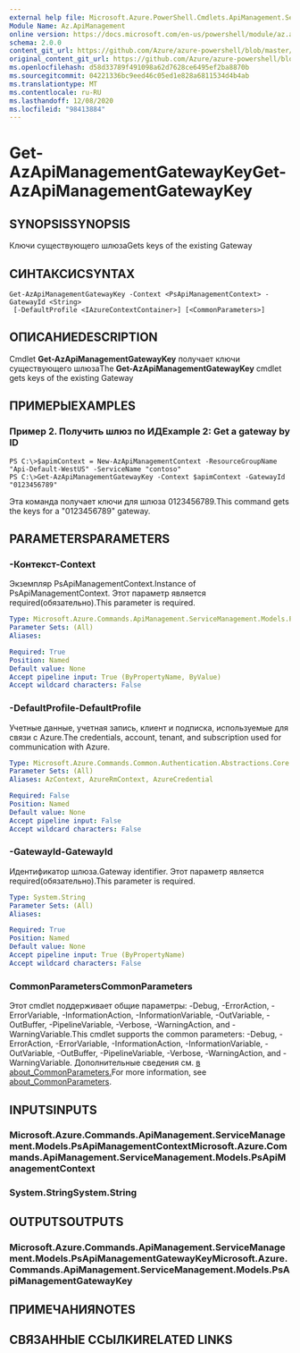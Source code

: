 ```yaml
---
external help file: Microsoft.Azure.PowerShell.Cmdlets.ApiManagement.ServiceManagement.dll-Help.xml
Module Name: Az.ApiManagement
online version: https://docs.microsoft.com/en-us/powershell/module/az.apimanagement/get-azapimanagementgatewaykey
schema: 2.0.0
content_git_url: https://github.com/Azure/azure-powershell/blob/master/src/ApiManagement/ApiManagement/help/Get-AzApiManagementGatewayKey.md
original_content_git_url: https://github.com/Azure/azure-powershell/blob/master/src/ApiManagement/ApiManagement/help/Get-AzApiManagementGatewayKey.md
ms.openlocfilehash: d58d33789f491098a62d7628ce6495ef2ba8870b
ms.sourcegitcommit: 04221336bc9eed46c05ed1e828a6811534d4b4ab
ms.translationtype: MT
ms.contentlocale: ru-RU
ms.lasthandoff: 12/08/2020
ms.locfileid: "98413884"
---
```

# <span data-ttu-id="f644d-101">Get-AzApiManagementGatewayKey</span><span class="sxs-lookup"><span data-stu-id="f644d-101">Get-AzApiManagementGatewayKey</span></span>

## <span data-ttu-id="f644d-102">SYNOPSIS</span><span class="sxs-lookup"><span data-stu-id="f644d-102">SYNOPSIS</span></span>
<span data-ttu-id="f644d-103">Ключи существующего шлюза</span><span class="sxs-lookup"><span data-stu-id="f644d-103">Gets keys of the existing Gateway</span></span>

## <span data-ttu-id="f644d-104">СИНТАКСИС</span><span class="sxs-lookup"><span data-stu-id="f644d-104">SYNTAX</span></span>

```
Get-AzApiManagementGatewayKey -Context <PsApiManagementContext> -GatewayId <String>
 [-DefaultProfile <IAzureContextContainer>] [<CommonParameters>]
```

## <span data-ttu-id="f644d-105">ОПИСАНИЕ</span><span class="sxs-lookup"><span data-stu-id="f644d-105">DESCRIPTION</span></span>
<span data-ttu-id="f644d-106">Cmdlet **Get-AzApiManagementGatewayKey** получает ключи существующего шлюза</span><span class="sxs-lookup"><span data-stu-id="f644d-106">The **Get-AzApiManagementGatewayKey** cmdlet gets keys of the existing Gateway</span></span>

## <span data-ttu-id="f644d-107">ПРИМЕРЫ</span><span class="sxs-lookup"><span data-stu-id="f644d-107">EXAMPLES</span></span>

### <span data-ttu-id="f644d-108">Пример 2. Получить шлюз по ИД</span><span class="sxs-lookup"><span data-stu-id="f644d-108">Example 2: Get a gateway by ID</span></span>
```
PS C:\>$apimContext = New-AzApiManagementContext -ResourceGroupName "Api-Default-WestUS" -ServiceName "contoso"
PS C:\>Get-AzApiManagementGatewayKey -Context $apimContext -GatewayId "0123456789"
```

<span data-ttu-id="f644d-109">Эта команда получает ключи для шлюза 0123456789.</span><span class="sxs-lookup"><span data-stu-id="f644d-109">This command gets the keys for a "0123456789" gateway.</span></span>

## <span data-ttu-id="f644d-110">PARAMETERS</span><span class="sxs-lookup"><span data-stu-id="f644d-110">PARAMETERS</span></span>

### <span data-ttu-id="f644d-111">-Контекст</span><span class="sxs-lookup"><span data-stu-id="f644d-111">-Context</span></span>
<span data-ttu-id="f644d-112">Экземпляр PsApiManagementContext.</span><span class="sxs-lookup"><span data-stu-id="f644d-112">Instance of PsApiManagementContext.</span></span>
<span data-ttu-id="f644d-113">Этот параметр является required(обязательно).</span><span class="sxs-lookup"><span data-stu-id="f644d-113">This parameter is required.</span></span>

```yaml
Type: Microsoft.Azure.Commands.ApiManagement.ServiceManagement.Models.PsApiManagementContext
Parameter Sets: (All)
Aliases:

Required: True
Position: Named
Default value: None
Accept pipeline input: True (ByPropertyName, ByValue)
Accept wildcard characters: False
```

### <span data-ttu-id="f644d-114">-DefaultProfile</span><span class="sxs-lookup"><span data-stu-id="f644d-114">-DefaultProfile</span></span>
<span data-ttu-id="f644d-115">Учетные данные, учетная запись, клиент и подписка, используемые для связи с Azure.</span><span class="sxs-lookup"><span data-stu-id="f644d-115">The credentials, account, tenant, and subscription used for communication with Azure.</span></span>

```yaml
Type: Microsoft.Azure.Commands.Common.Authentication.Abstractions.Core.IAzureContextContainer
Parameter Sets: (All)
Aliases: AzContext, AzureRmContext, AzureCredential

Required: False
Position: Named
Default value: None
Accept pipeline input: False
Accept wildcard characters: False
```

### <span data-ttu-id="f644d-116">-GatewayId</span><span class="sxs-lookup"><span data-stu-id="f644d-116">-GatewayId</span></span>
<span data-ttu-id="f644d-117">Идентификатор шлюза.</span><span class="sxs-lookup"><span data-stu-id="f644d-117">Gateway identifier.</span></span>
<span data-ttu-id="f644d-118">Этот параметр является required(обязательно).</span><span class="sxs-lookup"><span data-stu-id="f644d-118">This parameter is required.</span></span>

```yaml
Type: System.String
Parameter Sets: (All)
Aliases:

Required: True
Position: Named
Default value: None
Accept pipeline input: True (ByPropertyName)
Accept wildcard characters: False
```

### <span data-ttu-id="f644d-119">CommonParameters</span><span class="sxs-lookup"><span data-stu-id="f644d-119">CommonParameters</span></span>
<span data-ttu-id="f644d-120">Этот cmdlet поддерживает общие параметры: -Debug, -ErrorAction, -ErrorVariable, -InformationAction, -InformationVariable, -OutVariable, -OutBuffer, -PipelineVariable, -Verbose, -WarningAction, and -WarningVariable.</span><span class="sxs-lookup"><span data-stu-id="f644d-120">This cmdlet supports the common parameters: -Debug, -ErrorAction, -ErrorVariable, -InformationAction, -InformationVariable, -OutVariable, -OutBuffer, -PipelineVariable, -Verbose, -WarningAction, and -WarningVariable.</span></span> <span data-ttu-id="f644d-121">Дополнительные сведения см. [в about_CommonParameters.](http://go.microsoft.com/fwlink/?LinkID=113216)</span><span class="sxs-lookup"><span data-stu-id="f644d-121">For more information, see [about_CommonParameters](http://go.microsoft.com/fwlink/?LinkID=113216).</span></span>

## <span data-ttu-id="f644d-122">INPUTS</span><span class="sxs-lookup"><span data-stu-id="f644d-122">INPUTS</span></span>

### <span data-ttu-id="f644d-123">Microsoft.Azure.Commands.ApiManagement.ServiceManagement.Models.PsApiManagementContext</span><span class="sxs-lookup"><span data-stu-id="f644d-123">Microsoft.Azure.Commands.ApiManagement.ServiceManagement.Models.PsApiManagementContext</span></span>

### <span data-ttu-id="f644d-124">System.String</span><span class="sxs-lookup"><span data-stu-id="f644d-124">System.String</span></span>

## <span data-ttu-id="f644d-125">OUTPUTS</span><span class="sxs-lookup"><span data-stu-id="f644d-125">OUTPUTS</span></span>

### <span data-ttu-id="f644d-126">Microsoft.Azure.Commands.ApiManagement.ServiceManagement.Models.PsApiManagementGatewayKey</span><span class="sxs-lookup"><span data-stu-id="f644d-126">Microsoft.Azure.Commands.ApiManagement.ServiceManagement.Models.PsApiManagementGatewayKey</span></span>

## <span data-ttu-id="f644d-127">ПРИМЕЧАНИЯ</span><span class="sxs-lookup"><span data-stu-id="f644d-127">NOTES</span></span>

## <span data-ttu-id="f644d-128">СВЯЗАННЫЕ ССЫЛКИ</span><span class="sxs-lookup"><span data-stu-id="f644d-128">RELATED LINKS</span></span>
